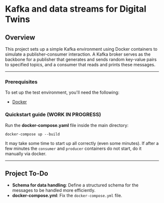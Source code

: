 # Kafka and data streams for Digital Twins

## Overview
This project sets up a simple Kafka environment using Docker containers to simulate a publisher-consumer interaction. A Kafka broker serves as the backbone for a publisher that generates and sends random key-value pairs to specified topics, and a consumer that reads and prints these messages.

---

### Prerequisites
To set up the test environment, you'll need the following:
- [Docker](https://www.docker.com/)

### Quickstart guide (WORK IN PROGRESS)
Run the **docker-compose.yaml** file inside the main directory:
```console
docker-compose up --build
```
It may take some time to start up all correctly (even some minutes). If after a few minutes the `consumer` and `producer` containers do not start, do it manually via docker.</br>

---

## Project To-Do
- **Schema for data handling**: Define a structured schema for the messages to be handled more efficiently.
- **docker-compose.yml**: Fix the `docker-compose.yml` file.

